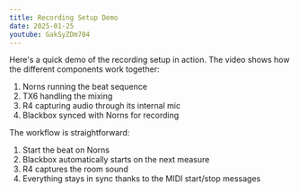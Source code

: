 ```yaml
---
title: Recording Setup Demo
date: 2025-01-25
youtube: GakSyZDm704
---
```


Here's a quick demo of the recording setup in action. The video shows how the different components work together:

1. Norns running the beat sequence
2. TX6 handling the mixing
3. R4 capturing audio through its internal mic
4. Blackbox synced with Norns for recording

The workflow is straightforward:
1. Start the beat on Norns
2. Blackbox automatically starts on the next measure
3. R4 captures the room sound
4. Everything stays in sync thanks to the MIDI start/stop messages
